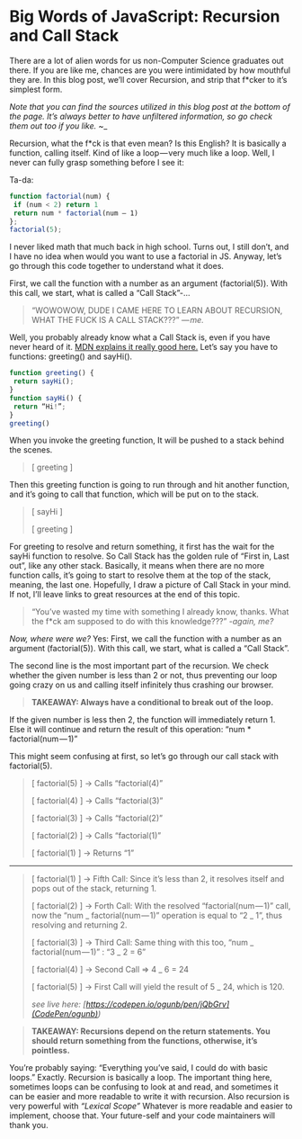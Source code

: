# Big Words of JavaScript: Recursion and Call Stack

There are a lot of alien words for us non-Computer Science graduates out there. If you are like me, chances are you were intimidated by how mouthful they are. In this blog post, we’ll cover Recursion, and strip that f\*cker to it’s simplest form.

_Note that you can find the sources utilized in this blog post at the bottom of the page. It’s always better to have unfiltered information, so go check them out too if you like._ ~\_

Recursion, what the f\*ck is that even mean? Is this English? It is basically a function, calling itself. Kind of like a loop — very much like a loop. Well, I never can fully grasp something before I see it:

Ta-da:

```javascript
function factorial(num) {
 if (num < 2) return 1
 return num * factorial(num — 1)
};
factorial(5);
```

I never liked math that much back in high school. Turns out, I still don’t, and I have no idea when would you want to use a factorial in JS. Anyway, let’s go through this code together to understand what it does.

First, we call the function with a number as an argument (factorial(5)). With this call, we start, what is called a “Call Stack”-…

> “WOWOWOW, DUDE I CAME HERE TO LEARN ABOUT RECURSION, WHAT THE FUCK IS A CALL STACK???”
> _— me._

Well, you probably already know what a Call Stack is, even if you have never heard of it. [MDN explains it really good here.](https://developer.mozilla.org/en-US/docs/Glossary/Call_stack) Let’s say you have to functions: greeting() and sayHi().

```javascript
function greeting() {
 return sayHi();
}
function sayHi() {
 return “Hi!”;
}
greeting()
```

When you invoke the greeting function, It will be pushed to a stack behind the scenes.

> [ greeting ]

Then this greeting function is going to run through and hit another function, and it’s going to call that function, which will be put on to the stack.

> [ sayHi ]
>
> [ greeting ]

For greeting to resolve and return something, it first has the wait for the sayHi function to resolve. So Call Stack has the golden rule of “First in, Last out”, like any other stack. Basically, it means when there are no more function calls, it’s going to start to resolve them at the top of the stack, meaning, the last one. Hopefully, I draw a picture of Call Stack in your mind. If not, I’ll leave links to great resources at the end of this topic.

> “You’ve wasted my time with something I already know, thanks. What the f\*ck am supposed to do with this knowledge???”
> _-again, me?_

_Now, where were we?_ Yes: First, we call the function with a number as an argument (factorial(5)). With this call, we start, what is called a “Call Stack”.

The second line is the most important part of the recursion. We check whether the given number is less than 2 or not, thus preventing our loop going crazy on us and calling itself infinitely thus crashing our browser.

> **TAKEAWAY: Always have a conditional to break out of the loop.**

If the given number is less then 2, the function will immediately return 1. Else it will continue and return the result of this operation: “num \* factorial(num — 1)”

This might seem confusing at first, so let’s go through our call stack with factorial(5).

> [ factorial(5) ] → Calls “factorial(4)”
>
> [ factorial(4) ] → Calls “factorial(3)”
>
> [ factorial(3) ] → Calls “factorial(2)”
>
> [ factorial(2) ] → Calls “factorial(1)”
>
> [ factorial(1) ] → Returns “1”

---

> [ factorial(1) ] → Fifth Call: Since it’s less than 2, it resolves itself and pops out of the stack, returning 1.
>
> [ factorial(2) ] → Forth Call: With the resolved “factorial(num — 1)” call, now the “num _ factorial(num — 1)” operation is equal to “2 _ 1”, thus resolving and returning 2.
>
> [ factorial(3) ] → Third Call: Same thing with this too, “num _ factorial(num — 1)” : “3 _ 2 = 6”
>
> [ factorial(4) ] → Second Call => 4 \_ 6 = 24
>
> [ factorial(5) ] → First Call will yield the result of 5 \_ 24, which is 120.
>
> _see live here: [https://codepen.io/ogunb/pen/jQbGrv](CodePen/ogunb))_

> **TAKEAWAY: Recursions depend on the return statements. You should return something from the functions, otherwise, it’s pointless.**

You’re probably saying: “Everything you’ve said, I could do with basic loops.” Exactly. Recursion is basically a loop. The important thing here, sometimes loops can be confusing to look at and read, and sometimes it can be easier and more readable to write it with recursion. Also recursion is very powerful with _“Lexical Scope”_ Whatever is more readable and easier to implement, choose that. Your future-self and your code maintainers will thank you.
